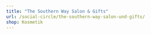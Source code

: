 ```yaml
---
title: "The Southern Way Salon & Gifts"
url: /social-circle/the-southern-way-salon-und-gifts/
shop: Kosmetik
---
```

